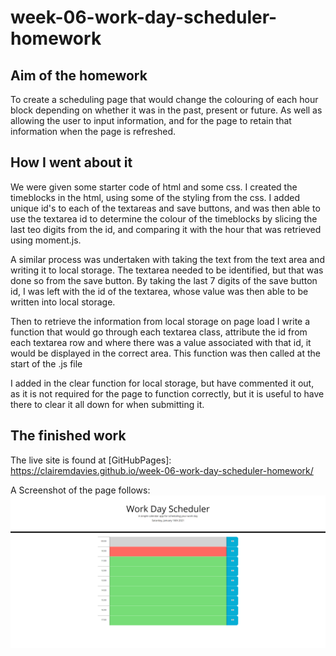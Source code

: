 # week-06-work-day-scheduler-homework

## Aim of the homework <br>

To create a scheduling page that would change the colouring of each hour block depending on whether it was in the past, present or future. As well as allowing the user to input information, and for the page to retain that information when the page is refreshed. <br>

## How I went about it <br>

We were given some starter code of html and some css.  I created the timeblocks in the html, using some of the styling from the css.  I added unique id's to each of the textareas and save buttons, and was then able to use the textarea id to determine the colour of the timeblocks by slicing the last teo digits from the id, and comparing it with the hour that was retrieved using moment.js.<br>

A similar process was undertaken with taking the text from the text area and writing it to local storage.  The textarea needed to be identified, but that was done so from the save button.  By taking the last 7 digits of the save button id, I was left with the id of the textarea, whose value was then able to be written into local storage.  <br>

Then to retrieve the information from local storage on page load I write a function that would go through each textarea class, attribute the id from each textarea row and where there was a value associated with that id, it would be displayed in the correct area. This function was then called at the start of the .js file <br>

I added in the clear function for local storage, but have commented it out, as it is not required for the page to function correctly, but it is useful to have there to clear it all down for when submitting it. <br>

## The finished work <br>

The live site is found at [GitHubPages]: https://clairemdavies.github.io/week-06-work-day-scheduler-homework/

A Screenshot of the page follows: <br>
![workdayscheduler3.png](assets/workdayscheduler3.png) <br>
